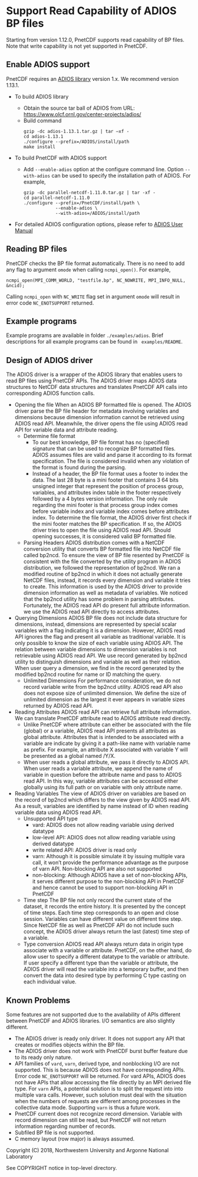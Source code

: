 # Support Read Capability of ADIOS BP files

Starting from version 1.12.0, PnetCDF supports read capability of BP files. Note that write capability is not yet supported in PnetCDF.

## Enable ADIOS support

PnetCDF requires an [ADIOS library](https://www.olcf.ornl.gov/center-projects/adios/) version 1.x. We recommend version 1.13.1.

* To build ADIOS library
  + Obtain the source tar ball of ADIOS from URL: https://www.olcf.ornl.gov/center-projects/adios/
  + Build command
    ```
    gzip -dc adios-1.13.1.tar.gz | tar –xf -
    cd adios-1.13.1
    ./configure --prefix=/ADIOS/install/path
    make install
    ```
* To build PnetCDF with ADIOS support
  + Add `--enable-adios` option at the configure command line. Option
    `--with-adios` can be used to specify the installation path of ADIOS.
    For example,
    ```
    gzip -dc parallel-netcdf-1.11.0.tar.gz | tar -xf -
    cd parallel-netcdf-1.11.0
    ./configure --prefix=/PnetCDF/install/path \
                --enable-adios \
                --with-adios=/ADIOS/install/path
    ```

* For detailed ADIOS configuration options, please refer to [ADIOS User Manual]( https://users.nccs.gov/~pnorbert/ADIOS-UsersManual-1.13.0.pdf)


## Reading BP files

PnetCDF checks the BP file format automatically. There is no need to add any flag to argument `omode` when calling `ncmpi_open()`. For example,
```
ncmpi_open(MPI_COMM_WORLD, "testfile.bp", NC_NOWRITE, MPI_INFO_NULL, &ncid);
```
Calling `ncmpi_open` with `NC_WRITE` flag set in argument `omode` will result in error code `NC_ENOTSUPPORT` returned.

## Example programs

Example programs are available in folder `./examples/adios`. Brief descriptions for all example programs can be found in ` examples/README`.

## Design of ADIOS driver

The ADIOS driver is a wrapper of the ADIOS library that enables users to read BP files using PnetCDF APIs. The ADIOS driver maps ADIOS data structures to NetCDF data structures and translates PnetCDF API calls into corresponding ADIOS function calls.


* Opening the file
  When an ADIOS BP formatted file is opened. The ADIOS driver parse the BP file header for metadata involving variables and dimensions because dimension information cannot be retrieved using ADIOS read API. Meanwhile, the driver opens the file using ADIOS read API for variable data and attribute reading. 
  + Determine file format
    + To our best knowledge, BP file format has no (specified) signature that can be used to recognize BP formatted files.
      ADIOS assumes files are valid and parse it according to its format specification. The file is considered invalid when any violation of the format is found during the parsing.
    + Instead of a header, the BP file format uses a footer to index the data. 
      The last 28 byte is a mini footer that contains 3 64 bits unsigned integer that represent the position of process group, variables, and attributes index table in the footer respectively followed by a 4 bytes version information. The only rule regarding the mini footer is that process group index comes before variable index and variable index comes before attributes index.
    To determine the file format, the ADIOS driver first check if the mini footer matches the BP specification. If so, the ADIOS driver tries to open the file using ADIOS read API. Should opening successes, it is considered valid BP formatted file.
  + Parsing Headers
    ADIOS distribution comes with a NetCDF conversion utility that converts BP formatted file into NetCDF file called bp2ncd. To ensure the view of BP file resented by PnetCDF is consistent with the file converted by the utility program in ADIOS distribution, we followed the representation of bp2ncd.
    We ran a modified routine of bp2ncd in which it does not actually generate NetCDF files, instead, it records every dimension and variable it tries to create. This information is used by the ADIOS driver to provide dimension information as well as metadata of variables. We noticed that the bp2ncd utility has some problem in parsing attributes. Fortunately, the ADIOS read API do present full attribute information. we use the ADIOS read API directly to access attributes.
* Querying Dimensions
  ADIOS BP file does not include data structure for dimensions, instead, dimensions are represented by special scalar variables with a flag indicating it is a dimension. However, ADIOS read API ignores the flag and present all variable as traditional variable. It is only possible to know the size of each variable using ADIOS API. The relation between variable dimensions to dimension variables is not retrievable using ADIOS read API. We use record generated by bp2ncd utility to distinguish dimensions and variable as well as their relation.
  When user query a dimension, we find in the record generated by the modified bp2ncd routine for name or ID matching the query.
  + Unlimited Dimensions
    For performance consideration, we do not record variable write from the bp2ncd utility. ADIOS read API also does not expose size of unlimited dimension. We define the size of unlimited dimension as the largest it ever appears in variable sizes returned by ADIOS read API.
* Reading Attributes
  ADIOS read API can retrieve full attribute information. We can translate PnetCDF attribute read to ADIOS attribute read directly.
  + Unlike PnetCDF where attribute can either be associated with the file (global) or a variable, ADIOS read API presents all attributes as global attribute. Attributes that is intended to be associated with a variable are indicate by giving it a path-like name with variable name as prefix. For example, an attribute X associated with variable Y will be presented as a global named /Y/X.
  + When user reads a global attribute, we pass it directly to ADIOS API. When user reads a variable attribute, we append the name of variable in question before the attribute name and pass to ADIOS read API. In this way, variable attributes can be accessed either globally using its full path or on variable with only attribute name.
* Reading Variables
  The view of ADIOS driver on variables are based on the record of bp2ncd which differs to the view given by ADIOS read API. As a result, variables are identified by name instead of ID when reading variable data using ADIOS read API.
  + Unsupported API type
    + vard: ADIOS does not allow reading variable using derived datatype
    + low-level API: ADIOS does not allow reading variable using derived datatype
    + write related API: ADIOS driver is read only
    + varn: Although it is possible simulate it by issuing multiple vara call, it won’t provide the performance advantage as the purpose of varn API. Non-blocking API are also not supported
    + non-blocking: Although ADIOS have a set of non-blocking APIs, it serves different purpose to the non-blocking API in PnetCDF and hence cannot be used to support non-blocking API in PnetCDF
  + Time step
    The BP file not only record the current state of the dataset, it records the entire history. It is presented by the concept of time steps. 
    Each time step corresponds to an open and close session. Variables can have different value on different time step.
    Since NetCDF file as well as PnetCDF API do not include such concept, the ADIOS driver always return the last (latest) time step of a variable.
  + Type conversion
    ADIOS read API always return data in origin type associate with a variable or attribute. 
    PnetCDF, on the other hand, do allow user to specify a different datatype to the variable or attribute. 
    If user specify a different type than the variable or attribute, the ADIOS driver will read the variable into a temporary buffer, and then convert the data into desired type by performing C type casting on each individual value.

## Known Problems

Some features are not supported due to the availability of APIs different
between PnetCDF and ADIOS libraries. I/O semantics are also slightly
different.

* The ADIOS driver is ready only driver. It does not support any API that creates or modifies 
  objects within the BP file.
* The ADIOS driver does not work with PnetCDF burst buffer feature due to its ready only nature.
* API families of `vard`, `varn`, derived type, and nonblocking I/O are not supported. This
  is because ADIOS does not have corresponding APIs. Error code
  `NC_ENOTSUPPORT` will be returned. For vard APIs, ADIOS does not have APIs
  that allow accessing the file directly by an MPI derived file type. For
  `varn` APIs, a potential solution is to split the request into into multiple
  vara calls. However, such solution must deal with the situation when the
  numbers of requests are different among processes in the collective data
  mode. Supporting `varn` is thus a future work.
* PnetCDF current does not recognize record dimension. Variable with record dimension can 
  still be read, but PnetCDF will not return information regarding number of records.
* Subfiled BP file is not supported. 
* C memory layout (row major) is always assumed.

Copyright (C) 2018, Northwestern University and Argonne National Laboratory

See COPYRIGHT notice in top-level directory.

